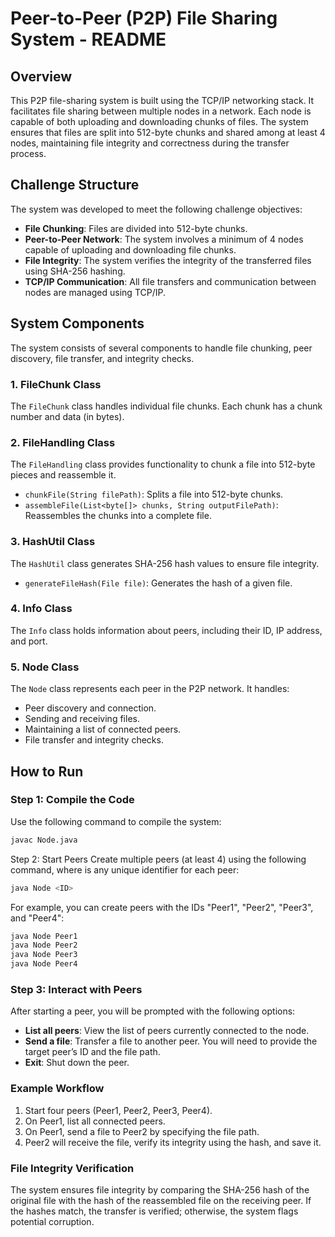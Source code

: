 # Peer-to-Peer (P2P) File Sharing System - README

## Overview
This P2P file-sharing system is built using the TCP/IP networking stack. It facilitates file sharing between multiple nodes in a network. Each node is capable of both uploading and downloading chunks of files. The system ensures that files are split into 512-byte chunks and shared among at least 4 nodes, maintaining file integrity and correctness during the transfer process.

## Challenge Structure
The system was developed to meet the following challenge objectives:

- **File Chunking**: Files are divided into 512-byte chunks.
- **Peer-to-Peer Network**: The system involves a minimum of 4 nodes capable of uploading and downloading file chunks.
- **File Integrity**: The system verifies the integrity of the transferred files using SHA-256 hashing.
- **TCP/IP Communication**: All file transfers and communication between nodes are managed using TCP/IP.

## System Components
The system consists of several components to handle file chunking, peer discovery, file transfer, and integrity checks.

### 1. FileChunk Class
The `FileChunk` class handles individual file chunks. Each chunk has a chunk number and data (in bytes).

### 2. FileHandling Class
The `FileHandling` class provides functionality to chunk a file into 512-byte pieces and reassemble it.

- `chunkFile(String filePath)`: Splits a file into 512-byte chunks.
- `assembleFile(List<byte[]> chunks, String outputFilePath)`: Reassembles the chunks into a complete file.

### 3. HashUtil Class
The `HashUtil` class generates SHA-256 hash values to ensure file integrity.

- `generateFileHash(File file)`: Generates the hash of a given file.

### 4. Info Class
The `Info` class holds information about peers, including their ID, IP address, and port.

### 5. Node Class
The `Node` class represents each peer in the P2P network. It handles:

- Peer discovery and connection.
- Sending and receiving files.
- Maintaining a list of connected peers.
- File transfer and integrity checks.

## How to Run

### Step 1: Compile the Code
Use the following command to compile the system:
```bash
javac Node.java
```

Step 2: Start Peers
Create multiple peers (at least 4) using the following command, where <ID> is any unique identifier for each peer:
```bash
java Node <ID>
```

For example, you can create peers with the IDs "Peer1", "Peer2", "Peer3", and "Peer4":
```bash
java Node Peer1
java Node Peer2
java Node Peer3
java Node Peer4
```

### Step 3: Interact with Peers
After starting a peer, you will be prompted with the following options:

- **List all peers**: View the list of peers currently connected to the node.
- **Send a file**: Transfer a file to another peer. You will need to provide the target peer’s ID and the file path.
- **Exit**: Shut down the peer.

### Example Workflow
1. Start four peers (Peer1, Peer2, Peer3, Peer4).
2. On Peer1, list all connected peers.
3. On Peer1, send a file to Peer2 by specifying the file path.
4. Peer2 will receive the file, verify its integrity using the hash, and save it.

### File Integrity Verification
The system ensures file integrity by comparing the SHA-256 hash of the original file with the hash of the reassembled file on the receiving peer. If the hashes match, the transfer is verified; otherwise, the system flags potential corruption.
